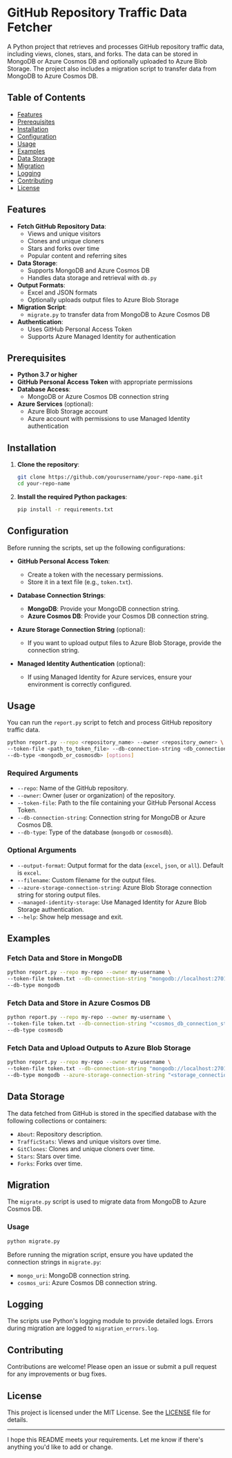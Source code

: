 # GitHub Repository Traffic Data Fetcher

A Python project that retrieves and processes GitHub repository traffic data, including views, clones, stars, and forks. The data can be stored in MongoDB or Azure Cosmos DB and optionally uploaded to Azure Blob Storage. The project also includes a migration script to transfer data from MongoDB to Azure Cosmos DB.

## Table of Contents

- [Features](#features)
- [Prerequisites](#prerequisites)
- [Installation](#installation)
- [Configuration](#configuration)
- [Usage](#usage)
- [Examples](#examples)
- [Data Storage](#data-storage)
- [Migration](#migration)
- [Logging](#logging)
- [Contributing](#contributing)
- [License](#license)

## Features

- **Fetch GitHub Repository Data**:
  - Views and unique visitors
  - Clones and unique cloners
  - Stars and forks over time
  - Popular content and referring sites
- **Data Storage**:
  - Supports MongoDB and Azure Cosmos DB
  - Handles data storage and retrieval with `db.py`
- **Output Formats**:
  - Excel and JSON formats
  - Optionally uploads output files to Azure Blob Storage
- **Migration Script**:
  - `migrate.py` to transfer data from MongoDB to Azure Cosmos DB
- **Authentication**:
  - Uses GitHub Personal Access Token
  - Supports Azure Managed Identity for authentication

## Prerequisites

- **Python 3.7 or higher**
- **GitHub Personal Access Token** with appropriate permissions
- **Database Access**:
  - MongoDB or Azure Cosmos DB connection string
- **Azure Services** (optional):
  - Azure Blob Storage account
  - Azure account with permissions to use Managed Identity authentication

## Installation

1. **Clone the repository**:

   ```bash
   git clone https://github.com/yourusername/your-repo-name.git
   cd your-repo-name
   ```

2. **Install the required Python packages**:

   ```bash
   pip install -r requirements.txt
   ```

## Configuration

Before running the scripts, set up the following configurations:

- **GitHub Personal Access Token**:
  - Create a token with the necessary permissions.
  - Store it in a text file (e.g., `token.txt`).

- **Database Connection Strings**:
  - **MongoDB**: Provide your MongoDB connection string.
  - **Azure Cosmos DB**: Provide your Cosmos DB connection string.

- **Azure Storage Connection String** (optional):
  - If you want to upload output files to Azure Blob Storage, provide the connection string.

- **Managed Identity Authentication** (optional):
  - If using Managed Identity for Azure services, ensure your environment is correctly configured.

## Usage

You can run the `report.py` script to fetch and process GitHub repository traffic data.

```bash
python report.py --repo <repository_name> --owner <repository_owner> \
--token-file <path_to_token_file> --db-connection-string <db_connection_string> \
--db-type <mongodb_or_cosmosdb> [options]
```

### Required Arguments

- `--repo`: Name of the GitHub repository.
- `--owner`: Owner (user or organization) of the repository.
- `--token-file`: Path to the file containing your GitHub Personal Access Token.
- `--db-connection-string`: Connection string for MongoDB or Azure Cosmos DB.
- `--db-type`: Type of the database (`mongodb` or `cosmosdb`).

### Optional Arguments

- `--output-format`: Output format for the data (`excel`, `json`, or `all`). Default is `excel`.
- `--filename`: Custom filename for the output files.
- `--azure-storage-connection-string`: Azure Blob Storage connection string for storing output files.
- `--managed-identity-storage`: Use Managed Identity for Azure Blob Storage authentication.
- `--help`: Show help message and exit.

## Examples

### Fetch Data and Store in MongoDB

```bash
python report.py --repo my-repo --owner my-username \
--token-file token.txt --db-connection-string "mongodb://localhost:27017" \
--db-type mongodb
```

### Fetch Data and Store in Azure Cosmos DB

```bash
python report.py --repo my-repo --owner my-username \
--token-file token.txt --db-connection-string "<cosmos_db_connection_string>" \
--db-type cosmosdb
```

### Fetch Data and Upload Outputs to Azure Blob Storage

```bash
python report.py --repo my-repo --owner my-username \
--token-file token.txt --db-connection-string "mongodb://localhost:27017" \
--db-type mongodb --azure-storage-connection-string "<storage_connection_string>"
```

## Data Storage

The data fetched from GitHub is stored in the specified database with the following collections or containers:

- `About`: Repository description.
- `TrafficStats`: Views and unique visitors over time.
- `GitClones`: Clones and unique cloners over time.
- `Stars`: Stars over time.
- `Forks`: Forks over time.

## Migration

The `migrate.py` script is used to migrate data from MongoDB to Azure Cosmos DB.

### Usage

```bash
python migrate.py
```

Before running the migration script, ensure you have updated the connection strings in `migrate.py`:

- `mongo_uri`: MongoDB connection string.
- `cosmos_uri`: Azure Cosmos DB connection string.

## Logging

The scripts use Python's logging module to provide detailed logs. Errors during migration are logged to `migration_errors.log`.

## Contributing

Contributions are welcome! Please open an issue or submit a pull request for any improvements or bug fixes.

## License

This project is licensed under the MIT License. See the [LICENSE](LICENSE) file for details.

---

I hope this README meets your requirements. Let me know if there's anything you'd like to add or change.